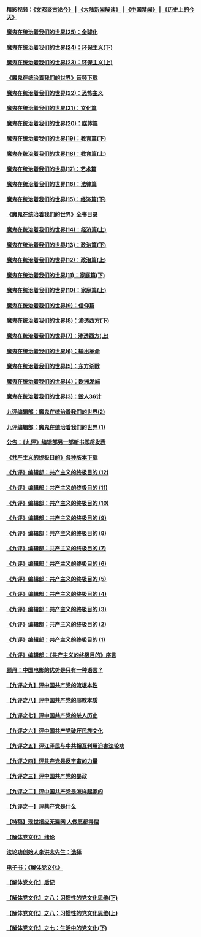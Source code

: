 #### 精彩视频：[《文昭谈古论今》](https://github.com/gfw-breaker/wenzhao/blob/master/README.md?t=12060331) | [《大陆新闻解读》](https://github.com/gfw-breaker/ntdtv-comedy/blob/master/README.md?t=12060331) | [《中国禁闻》](https://github.com/gfw-breaker/ntdtv-news/blob/master/README.md?t=12060331) | [《历史上的今天》](https://github.com/gfw-breaker/today-in-history/blob/master/README.md?t=12060331) 

#### [魔鬼在统治着我们的世界(25)：全球化](../pages/nsc422/n10788205.md?t=12060331) 

#### [魔鬼在统治着我们的世界(24)：环保主义(下)](../pages/nsc422/n10695307.md?t=12060331) 

#### [魔鬼在统治着我们的世界(23)：环保主义(上)](../pages/nsc422/n10688613.md?t=12060331) 

#### [《魔鬼在统治着我们的世界》音频下载](../pages/nsc422/n10635553.md?t=12060331) 

#### [魔鬼在统治着我们的世界(22)：恐怖主义](../pages/nsc422/n10614727.md?t=12060331) 

#### [魔鬼在统治着我们的世界(21)：文化篇](../pages/nsc422/n10597706.md?t=12060331) 

#### [魔鬼在统治着我们的世界(20)：媒体篇](../pages/nsc422/n10586579.md?t=12060331) 

#### [魔鬼在统治着我们的世界(19)：教育篇(下)](../pages/nsc422/n10564808.md?t=12060331) 

#### [魔鬼在统治着我们的世界(18)：教育篇(上)](../pages/nsc422/n10526970.md?t=12060331) 

#### [魔鬼在统治着我们的世界(17)：艺术篇](../pages/nsc422/n10499093.md?t=12060331) 

#### [魔鬼在统治着我们的世界(16)：法律篇](../pages/nsc422/n10485969.md?t=12060331) 

#### [魔鬼在统治着我们的世界(15)：经济篇(下)](../pages/nsc422/n10469975.md?t=12060331) 

#### [《魔鬼在统治着我们的世界》全书目录](../pages/nsc422/n10464261.md?t=12060331) 

#### [魔鬼在统治着我们的世界(14)：经济篇(上)](../pages/nsc422/n10457370.md?t=12060331) 

#### [魔鬼在统治着我们的世界(13)：政治篇(下)](../pages/nsc422/n10448270.md?t=12060331) 

#### [魔鬼在统治着我们的世界(12)：政治篇(上)](../pages/nsc422/n10444576.md?t=12060331) 

#### [魔鬼在统治着我们的世界(11)：家庭篇(下)](../pages/nsc422/n10440961.md?t=12060331) 

#### [魔鬼在统治着我们的世界(10)：家庭篇(上)](../pages/nsc422/n10435448.md?t=12060331) 

#### [魔鬼在统治着我们的世界(9)：信仰篇](../pages/nsc422/n10432159.md?t=12060331) 

#### [魔鬼在统治着我们的世界(8)：渗透西方(下)](../pages/nsc422/n10429603.md?t=12060331) 

#### [魔鬼在统治着我们的世界(7)：渗透西方(上)](../pages/nsc422/n10426013.md?t=12060331) 

#### [魔鬼在统治着我们的世界(6)：输出革命](../pages/nsc422/n10421536.md?t=12060331) 

#### [魔鬼在统治着我们的世界(5)：东方杀戮](../pages/nsc422/n10417707.md?t=12060331) 

#### [魔鬼在统治着我们的世界(4)：欧洲发端](../pages/nsc422/n10414890.md?t=12060331) 

#### [魔鬼在统治着我们的世界(3)：毁人36计](../pages/nsc422/n10411583.md?t=12060331) 

#### [九评编辑部：魔鬼在统治着我们的世界(2)](../pages/nsc422/n10410036.md?t=12060331) 

#### [九评编辑部：魔鬼在统治着我们的世界 (1)](../pages/nsc422/n10406825.md?t=12060331) 

#### [公告：《九评》编辑部另一部新书即将发表](../pages/nsc422/n10405104.md?t=12060331) 

#### [《共产主义的终极目的》各种版本下载](../pages/nsc422/n10022138.md?t=12060331) 

#### [《九评》编辑部：共产主义的终极目的 (12)](../pages/nsc422/n9933272.md?t=12060331) 

#### [《九评》编辑部：共产主义的终极目的 (11)](../pages/nsc422/n9924973.md?t=12060331) 

#### [《九评》编辑部：共产主义的终极目的 (10)](../pages/nsc422/n9920883.md?t=12060331) 

#### [《九评》编辑部：共产主义的终极目的 (9)](../pages/nsc422/n9916363.md?t=12060331) 

#### [《九评》编辑部：共产主义的终极目的 (8)](../pages/nsc422/n9912488.md?t=12060331) 

#### [《九评》编辑部：共产主义的终极目的 (7)](../pages/nsc422/n9901176.md?t=12060331) 

#### [《九评》编辑部：共产主义的终极目的 (6)](../pages/nsc422/n9899359.md?t=12060331) 

#### [《九评》编辑部：共产主义的终极目的 (5)](../pages/nsc422/n9893174.md?t=12060331) 

#### [《九评》编辑部：共产主义的终极目的 (4)](../pages/nsc422/n9891246.md?t=12060331) 

#### [《九评》编辑部：共产主义的终极目的 (3)](../pages/nsc422/n9879879.md?t=12060331) 

#### [《九评》编辑部：共产主义的终极目的 (2)](../pages/nsc422/n9876205.md?t=12060331) 

#### [《九评》编辑部：共产主义的终极目的 (1)](../pages/nsc422/n9865857.md?t=12060331) 

#### [《九评》编辑部：《共产主义的终极目的》序言](../pages/nsc422/n9862666.md?t=12060331) 

#### [颜丹：中国电影的优势是只有一种语言？](../pages/nsc422/n9583062.md?t=12060331) 

#### [【九评之九】评中国共产党的流氓本性](../pages/nsc422/n737542.md?t=12060331) 

#### [【九评之八】评中国共产党的邪教本质](../pages/nsc422/n735942.md?t=12060331) 

#### [【九评之七】评中国共产党的杀人历史](../pages/nsc422/n733806.md?t=12060331) 

#### [【九评之六】评中国共产党破坏民族文化](../pages/nsc422/n731667.md?t=12060331) 

#### [【九评之五】评江泽民与中共相互利用迫害法轮功](../pages/nsc422/n730058.md?t=12060331) 

#### [【九评之四】评共产党是反宇宙的力量](../pages/nsc422/n727814.md?t=12060331) 

#### [【九评之三】评中国共产党的暴政](../pages/nsc422/n725597.md?t=12060331) 

#### [【九评之二】评中国共产党是怎样起家的](../pages/nsc422/n723946.md?t=12060331) 

#### [【九评之一】评共产党是什么](../pages/nsc422/n722529.md?t=12060331) 

#### [【特稿】现世报应无漏网 人做恶都得偿](../pages/nsc422/n4215167.md?t=12060331) 

#### [【解体党文化】绪论](../pages/nsc422/n1449356.md?t=12060331) 

#### [法轮功创始人李洪志先生：选择](../pages/nsc422/n3580738.md?t=12060331) 

#### [电子书：《解体党文化》](../pages/nsc422/n1573484.md?t=12060331) 

#### [【解体党文化】后记](../pages/nsc422/n1531999.md?t=12060331) 

#### [【解体党文化】之八：习惯性的党文化思维(下)](../pages/nsc422/n1526477.md?t=12060331) 

#### [【解体党文化】之八：习惯性的党文化思维(上)](../pages/nsc422/n1520631.md?t=12060331) 

#### [【解体党文化】之七：生活中的党文化(下)](../pages/nsc422/n1513446.md?t=12060331) 

